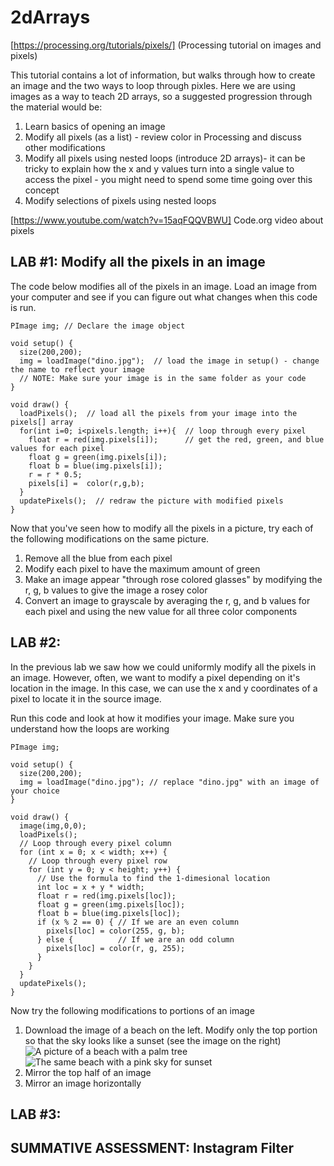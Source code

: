 # 2dArrays

[https://processing.org/tutorials/pixels/] (Processing tutorial on images and pixels)

This tutorial contains a lot of information, but walks through how to create an image and the two ways to loop through pixles. Here we are using images as a way to teach 2D arrays, so a suggested progression through the material would be:
1. Learn basics of opening an image
2. Modify all pixels (as a list) - review color in Processing and discuss other modifications
3. Modify all pixels using nested loops (introduce 2D arrays)- it can be tricky to explain how the x and y values turn into a single value to access the pixel - you might need to spend some time going over this concept
4. Modify selections of pixels using nested loops 

[https://www.youtube.com/watch?v=15aqFQQVBWU] Code.org video about pixels

## LAB #1: Modify all the pixels in an image

The code below modifies all of the pixels in an image. Load an image from your computer and see if you can figure out what changes when this code is run.

```
PImage img; // Declare the image object

void setup() {
  size(200,200);
  img = loadImage("dino.jpg");  // load the image in setup() - change the name to reflect your image
  // NOTE: Make sure your image is in the same folder as your code
}

void draw() {
  loadPixels();  // load all the pixels from your image into the pixels[] array
  for(int i=0; i<pixels.length; i++){  // loop through every pixel
    float r = red(img.pixels[i]);      // get the red, green, and blue values for each pixel
    float g = green(img.pixels[i]);
    float b = blue(img.pixels[i]);
    r = r * 0.5;
    pixels[i] =  color(r,g,b);     
  }
  updatePixels();  // redraw the picture with modified pixels
}
```

Now that you've seen how to modify all the pixels in a picture, try each of the following modifications on the same picture. 
1. Remove all the blue from each pixel
2. Modify each pixel to have the maximum amount of green
3. Make an image appear "through rose colored glasses" by modifying the r, g, b values to give the image a rosey color
4. Convert an image to grayscale by averaging the r, g, and b values for each pixel and using the new value for all three color components

## LAB #2:
In the previous lab we saw how we could uniformly modify all the pixels in an image. However, often, we want to modify a pixel depending on it's location in the image. In this case, we can use the x and y coordinates of a pixel to locate it in the source image. 

Run this code and look at how it modifies your image. Make sure you understand how the loops are working

```
PImage img;

void setup() {
  size(200,200);
  img = loadImage("dino.jpg"); // replace "dino.jpg" with an image of your choice
}

void draw() {
  image(img,0,0);
  loadPixels();
  // Loop through every pixel column
  for (int x = 0; x < width; x++) {
    // Loop through every pixel row
    for (int y = 0; y < height; y++) {
      // Use the formula to find the 1-dimesional location
      int loc = x + y * width;
      float r = red(img.pixels[loc]);
      float g = green(img.pixels[loc]);
      float b = blue(img.pixels[loc]);
      if (x % 2 == 0) { // If we are an even column
        pixels[loc] = color(255, g, b);
      } else {          // If we are an odd column
        pixels[loc] = color(r, g, 255);
      }
    }
  }
  updatePixels();
}
```
Now try the following modifications to portions of an image
1. Download the image of a beach on the left. Modify only the top portion so that the sky looks like a sunset (see the image on the right)
![A picture of a beach with a palm tree](https://github.com/treinartz/APCS.ProcessingResources/blob/gh-pages/chapters/beach.jpg)
![The same beach with a pink sky for sunset](https://github.com/treinartz/APCS.ProcessingResources/blob/gh-pages/chapters/sunset.png)
2. Mirror the top half of an image
3. Mirror an image horizontally

## LAB #3:

## SUMMATIVE ASSESSMENT: Instagram Filter


